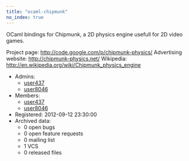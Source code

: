 ```yaml
---
title: "ocaml-chipmunk"
no_index: true
---
```


OCaml bindings for Chipmunk, a 2D physics engine usefull for 2D video games.

Project page: http://code.google.com/p/chipmunk-physics/
Advertising website: http://chipmunk-physics.net/
Wikipedia: http://en.wikipedia.org/wiki/Chipmunk_physics_engine


* Admins:
  * [user437](/users/user437)
  * [user8046](/users/user8046)
* Members:
  * [user437](/users/user437)
  * [user8046](/users/user8046)
* Registered: 2012-09-12 23:30:00
* Archived data:
  * 0 open bugs
  * 0 open feature requests
  * 0 mailing list
  * 1 VCS
  * 0 released files
